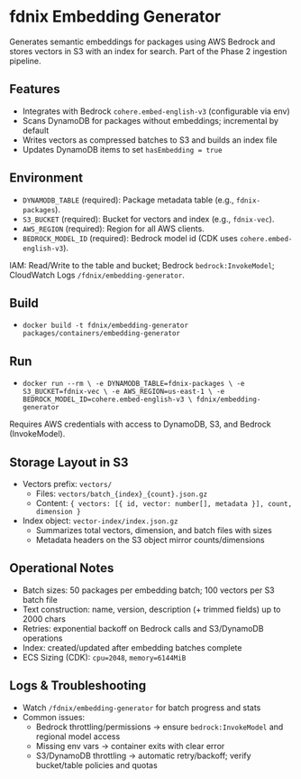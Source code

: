 # fdnix Embedding Generator

Generates semantic embeddings for packages using AWS Bedrock and stores vectors in S3 with an index for search. Part of the Phase 2 ingestion pipeline.

## Features

- Integrates with Bedrock `cohere.embed-english-v3` (configurable via env)
- Scans DynamoDB for packages without embeddings; incremental by default
- Writes vectors as compressed batches to S3 and builds an index file
- Updates DynamoDB items to set `hasEmbedding = true`

## Environment

- `DYNAMODB_TABLE` (required): Package metadata table (e.g., `fdnix-packages`).
- `S3_BUCKET` (required): Bucket for vectors and index (e.g., `fdnix-vec`).
- `AWS_REGION` (required): Region for all AWS clients.
- `BEDROCK_MODEL_ID` (required): Bedrock model id (CDK uses `cohere.embed-english-v3`).

IAM: Read/Write to the table and bucket; Bedrock `bedrock:InvokeModel`; CloudWatch Logs `/fdnix/embedding-generator`.

## Build

- `docker build -t fdnix/embedding-generator packages/containers/embedding-generator`

## Run

- `docker run --rm \
  -e DYNAMODB_TABLE=fdnix-packages \
  -e S3_BUCKET=fdnix-vec \
  -e AWS_REGION=us-east-1 \
  -e BEDROCK_MODEL_ID=cohere.embed-english-v3 \
  fdnix/embedding-generator`

Requires AWS credentials with access to DynamoDB, S3, and Bedrock (InvokeModel).

## Storage Layout in S3

- Vectors prefix: `vectors/`
  - Files: `vectors/batch_{index}_{count}.json.gz`
  - Content: `{ vectors: [{ id, vector: number[], metadata }], count, dimension }`
- Index object: `vector-index/index.json.gz`
  - Summarizes total vectors, dimension, and batch files with sizes
  - Metadata headers on the S3 object mirror counts/dimensions

## Operational Notes

- Batch sizes: 50 packages per embedding batch; 100 vectors per S3 batch file
- Text construction: name, version, description (+ trimmed fields) up to 2000 chars
- Retries: exponential backoff on Bedrock calls and S3/DynamoDB operations
- Index: created/updated after embedding batches complete
- ECS Sizing (CDK): `cpu=2048`, `memory=6144MiB`

## Logs & Troubleshooting

- Watch `/fdnix/embedding-generator` for batch progress and stats
- Common issues:
  - Bedrock throttling/permissions → ensure `bedrock:InvokeModel` and regional model access
  - Missing env vars → container exits with clear error
  - S3/DynamoDB throttling → automatic retry/backoff; verify bucket/table policies and quotas

